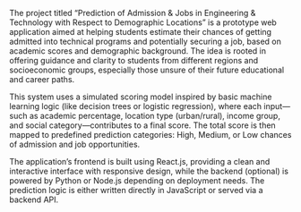 The project titled “Prediction of Admission & Jobs in Engineering & Technology with Respect to Demographic Locations” is a prototype web application aimed at helping students estimate their chances of getting admitted into technical programs and potentially securing a job, based on academic scores and demographic background. The idea is rooted in offering guidance and clarity to students from different regions and socioeconomic groups, especially those unsure of their future educational and career paths.

This system uses a simulated scoring model inspired by basic machine learning logic (like decision trees or logistic regression), where each input—such as academic percentage, location type (urban/rural), income group, and social category—contributes to a final score. The total score is then mapped to predefined prediction categories: High, Medium, or Low chances of admission and job opportunities.

The application’s frontend is built using React.js, providing a clean and interactive interface with responsive design, while the backend (optional) is powered by Python or Node.js depending on deployment needs. The prediction logic is either written directly in JavaScript or served via a backend API.

